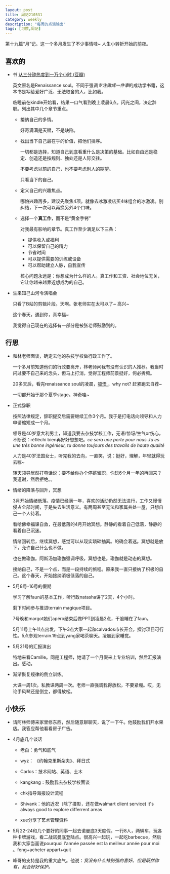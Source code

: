 ```yaml
---
layout: post
title: 周记210531
category: weekly
description: "每周的点滴输出"
tags: [习惯,周记]
---
```


第十九篇“月”记。这一个多月发生了不少事情哇~ 人生小转折开始的前夜。

## 喜欢的

- 书 [从三分钟热度到一万个小时 (豆瓣)](https://book.douban.com/subject/26647330/)

  英文原名是Renaissance soul。不同于强调*专注做成一件事*的成功学书籍，这本书是写给爱好广泛、无法取舍的人，比如我。

  临睡前在kindle开始看，结果一口气看到晚上凌晨6点。闪光之间，决定辞职。列出其中几个章节重点。

  - 接纳自己的多情。

    好奇满满是天赋，不是缺陷。

  - 找出当下自己最在乎的价值，把他们排序。

    一切都是选择，知道自己到底看重什么是决策的基础。比如自由还是稳定、创造还是按规则、独处还是人际交往。

    不要考虑以前的自己，也不要考虑别人的期望。

    只看当下的自己。

  - 定义自己的兴趣焦点。

    哪怕兴趣再多，建议先聚焦4项。就像去冰激凌店买4味组合的冰激凌。别纠结，下一次可以再换另外4个口味。

  - 选择一个**真工作**，而不是“黄金手铐”

    对我最有影响的章节。真工作至少满足以下三条：

    - 提供收入或福利
    - 可以保留自己的精力
    - 节省时间
    - 可以提供需要的训练或设备
    - 可以帮助建立人脉，自我宣传

    核心问题永远是：你想成为什么样的人。真工作和工资、社会地位无关，它让你越来越靠近想成为的自己。

- 生来知己山河令演唱会

  只看了B站的剪辑片段。天啊。张老师实在太可以了~ 高兴~ 

  这个春天，遇到你，真幸福~ 

  我觉得自己现在的选择有一部分是被张老师鼓励到的。

## 行思

- 和林老师面谈，确定去他的杂技学校做行政工作了。

  一个多月前知道他们的行政要离开，林老师问我有没有认识的人推荐。我当时闪过要不自己来的念头，但马上打消，觉得工程师前景挺好，何必折腾。

  20多天后，看完renaissance soul的凌晨，[顿悟 ](https://zhanluyan.com/210503aha_moment_30.html)，why not? 赶紧跑去自荐~

  一切都开始于那个夏季stage。神奇哇~

- 正式辞职

  按照法律规定，辞职提交后需要继续工作3个月。我于是打电话向领导和人力申请缩短成一个月。

  领导是40岁意大利男士，知道我要去杂技学校工作，无语/惊讶/生气or伤心，不断说：réfléchi bien再好好想想吧。*ce sera une perte pour nous..tu es une très bonne ingénieur, tu donne toujours des travails de haute qualité*

  人力是40岁法国女士，听完我的去向，一直笑，说：挺好，理解，年轻就得玩去嘛~

  转天领导居然打电话说：要不给你办个停薪留职，你玩6个月一年的再回来？我道谢，然后拒绝。。

- 情绪的降落与回升，冥想

  3月开始情绪低落。疫情已经满一年，喜欢的活动仍然无法进行，工作又慢慢侵占全部时间，于是失去生活意义。有两周甚至无法和家属共处一屋，只想自己一个人待着。

  看哈佛幸福课自救，在最低落的4月开始冥想。静静的看着自己低落，静静的看着自己沉迷。

  情绪回转后，继续冥想，感觉可以从现实琐碎抽离。的确会着迷。冥想就是放下，允许自己什么也不做。

  也在做瑜伽。阿斯汤加瑜伽强调呼吸，冥想也是。瑜伽就是动态的冥想。

  接纳自己，不是一个点，而是一段持续的旅程。原来我一直只接纳了积极的自己。这个春天，开始接纳消极低落的自己。

- 5月8号-16号的假期

  学习了解faun的基本工作，听行政natasha讲了2天，4个小时。

  剩下时间参与推进terrain magique项目。

  7号晚和margot她们apéro结束后做PPT到凌晨2点，干脆睡在了faun。

  5月11号上午11点出发，下午3点大家一起和calvados市长开会，探讨项目可行性。5点参观terrain.19点到yang家喝茶聊天。凌晨到家睡觉。

- 5月21号的汇报演出

  特地来看Camille。同是工程师，她请了一个月假来上专业培训，然后汇报演出。感动。

- 渐渐恢复规律的倒立训练。

  大课一周1次。私教课两周一次。老师一直强调我得放松，不要紧绷。哎，无论手风琴还是倒立，都得放松。

## 小快乐

- 请阿林师傅来家里修东西，然后随意聊聊天，说了一下午。他鼓励我们开水果店。我答应帮他看看房子广告。

- 4月底几个谈话

  - 老白：勇气和底气
  - wyz： 《约翰克里斯朵夫》、拜日式

  - Carlos：技术网站、英语、土木
  - kangkang：鼓励我去杂技学校面谈

  - chk指导海报设计流程
  - Shivank：他的近况（除了摄影，还在做walmart client service) it's always good to explore differrent areas
  - xue分享了艺术管理资料

- 5月22-24和几个要好的同事一起去诺曼底3天度假。一行8人，两辆车，玩各种卡牌游戏，看二战诺曼底登陆点。很高兴一起玩，一起吃barbecue，然后我和大家当面说pourquoi l'année passée est la meilleur année pour moi 。feng+acheter appart+quit

- 峰哥的支持是我的重大底气。他说：*我没有什么特别强的喜好。但是既然你有，我会好好保护。*
